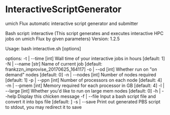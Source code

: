 # InteractiveScriptGenerator
umich Flux automatic interactive script generator and submitter 


Bash script:   interactive (This script generates and executes interactive HPC jobs on umich Flux by given parameters)
Version:       1.2.5

Usage:    bash interactive.sh [options]

options:     -t | --time        [int] Wall time of your interactive jobs in hours [default: 1]
             -N | --name        [str] Name of current job [default: frankzzn_improvise_20170625_164117]
             -o | --od          [int] Whether run on "on demand" nodes [default: 0]
             -n | --nodes       [int] Number of nodes required [default: 1]
             -p | --ppn         [int] Number of processors on each node [default: 4]
             -m | --pmem        [int] Memory required for each processor in GB [default: 4]
             -l | --large       [int] Whether you'd like to run on large mem nodes [default: 0]
             -h | --help        Display this chicken message
             -f | --file        Input a bash script file and convert it into bps file [default: ]
             -s | --save        Print out generated PBS script to stdout, you may redirect it to save
